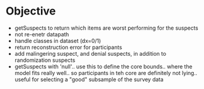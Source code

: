 # Objective

+ getSuspects to return which items are worst performing for the suspects
+ not re-enetr datapath
+ handle classes in dataset (dx=0/1)
+ return reconstruction error for participants
+ add malingering suspect, and denial suspects, in addition to randomization suspects
+ getSuspects with 'null'.. use this to define the core bounds.. where the model fits really well.. so participants in teh core are definitely not lying.. useful for selecting a "good" subsample of the survey data

